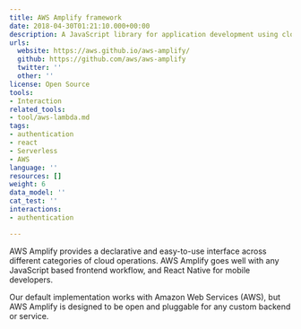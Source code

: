 ```yaml
---
title: AWS Amplify framework
date: 2018-04-30T01:21:10.000+00:00
description: A JavaScript library for application development using cloud services.
urls:
  website: https://aws.github.io/aws-amplify/
  github: https://github.com/aws/aws-amplify
  twitter: ''
  other: ''
license: Open Source
tools:
- Interaction
related_tools:
- tool/aws-lambda.md
tags:
- authentication
- react
- Serverless
- AWS
language: ''
resources: []
weight: 6
data_model: ''
cat_test: ''
interactions:
- authentication

---
```

AWS Amplify provides a declarative and easy-to-use interface across different categories of cloud operations. AWS Amplify goes well with any JavaScript based frontend workflow, and React Native for mobile developers.

Our default implementation works with Amazon Web Services (AWS), but AWS Amplify is designed to be open and pluggable for any custom backend or service.